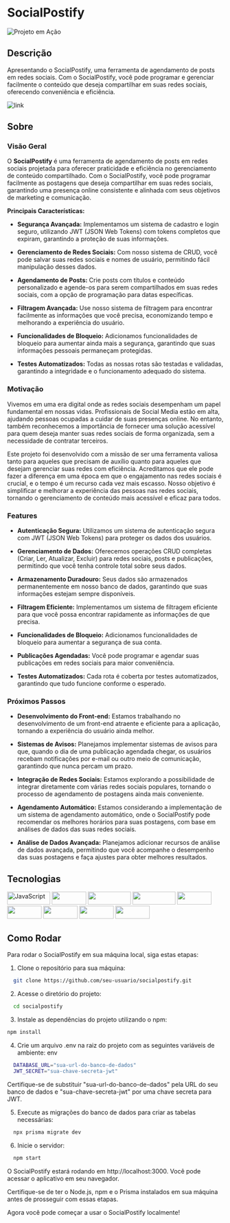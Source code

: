 # SocialPostify

![Projeto em Ação](link-para-imagem-ou-gif.gif)

## Descrição
Apresentando o SocialPostify, uma ferramenta de agendamento de posts em redes sociais. Com o SocialPostify, você pode programar e gerenciar facilmente o conteúdo que deseja compartilhar em suas redes sociais, oferecendo conveniência e eficiência.

![link]()

## Sobre

### Visão Geral

O **SocialPostify** é uma ferramenta de agendamento de posts em redes sociais projetada para oferecer praticidade e eficiência no gerenciamento de conteúdo compartilhado. Com o SocialPostify, você pode programar facilmente as postagens que deseja compartilhar em suas redes sociais, garantindo uma presença online consistente e alinhada com seus objetivos de marketing e comunicação.

**Principais Características:**

- **Segurança Avançada:** Implementamos um sistema de cadastro e login seguro, utilizando JWT (JSON Web Tokens) com tokens completos que expiram, garantindo a proteção de suas informações.

- **Gerenciamento de Redes Sociais:** Com nosso sistema de CRUD, você pode salvar suas redes sociais e nomes de usuário, permitindo fácil manipulação desses dados.

- **Agendamento de Posts:** Crie posts com títulos e conteúdo personalizado e agende-os para serem compartilhados em suas redes sociais, com a opção de programação para datas específicas.

- **Filtragem Avançada:** Use nosso sistema de filtragem para encontrar facilmente as informações que você precisa, economizando tempo e melhorando a experiência do usuário.

- **Funcionalidades de Bloqueio:** Adicionamos funcionalidades de bloqueio para aumentar ainda mais a segurança, garantindo que suas informações pessoais permaneçam protegidas.

- **Testes Automatizados:** Todas as nossas rotas são testadas e validadas, garantindo a integridade e o funcionamento adequado do sistema.

### Motivação

Vivemos em uma era digital onde as redes sociais desempenham um papel fundamental em nossas vidas. Profissionais de Social Media estão em alta, ajudando pessoas ocupadas a cuidar de suas presenças online. No entanto, também reconhecemos a importância de fornecer uma solução acessível para quem deseja manter suas redes sociais de forma organizada, sem a necessidade de contratar terceiros.

Este projeto foi desenvolvido com a missão de ser uma ferramenta valiosa tanto para aqueles que precisam de auxílio quanto para aqueles que desejam gerenciar suas redes com eficiência. Acreditamos que ele pode fazer a diferença em uma época em que o engajamento nas redes sociais é crucial, e o tempo é um recurso cada vez mais escasso. Nosso objetivo é simplificar e melhorar a experiência das pessoas nas redes sociais, tornando o gerenciamento de conteúdo mais acessível e eficaz para todos.

### Features

- **Autenticação Segura:** Utilizamos um sistema de autenticação segura com JWT (JSON Web Tokens) para proteger os dados dos usuários.

- **Gerenciamento de Dados:** Oferecemos operações CRUD completas (Criar, Ler, Atualizar, Excluir) para redes sociais, posts e publicações, permitindo que você tenha controle total sobre seus dados.

- **Armazenamento Duradouro:** Seus dados são armazenados permanentemente em nosso banco de dados, garantindo que suas informações estejam sempre disponíveis.

- **Filtragem Eficiente:** Implementamos um sistema de filtragem eficiente para que você possa encontrar rapidamente as informações de que precisa.

- **Funcionalidades de Bloqueio:** Adicionamos funcionalidades de bloqueio para aumentar a segurança de sua conta.

- **Publicações Agendadas:** Você pode programar e agendar suas publicações em redes sociais para maior conveniência.

- **Testes Automatizados:** Cada rota é coberta por testes automatizados, garantindo que tudo funcione conforme o esperado.

### Próximos Passos

- **Desenvolvimento do Front-end:** Estamos trabalhando no desenvolvimento de um front-end atraente e eficiente para a aplicação, tornando a experiência do usuário ainda melhor.

- **Sistemas de Avisos:** Planejamos implementar sistemas de avisos para que, quando o dia de uma publicação agendada chegar, os usuários recebam notificações por e-mail ou outro meio de comunicação, garantindo que nunca percam um prazo.

- **Integração de Redes Sociais:** Estamos explorando a possibilidade de integrar diretamente com várias redes sociais populares, tornando o processo de agendamento de postagens ainda mais conveniente.

- **Agendamento Automático:** Estamos considerando a implementação de um sistema de agendamento automático, onde o SocialPostify pode recomendar os melhores horários para suas postagens, com base em análises de dados das suas redes sociais.

- **Análise de Dados Avançada:** Planejamos adicionar recursos de análise de dados avançada, permitindo que você acompanhe o desempenho das suas postagens e faça ajustes para obter melhores resultados.

## Tecnologias
<p>
<img src="https://img.shields.io/badge/-Javascript-F7DF1E?logo=javascript&logoColor=white"  alt="JavaScript" width="100" height="30">
<img src="https://img.shields.io/badge/-Node-339933?logo=nodedotjs&logoColor=white" width="80" height="30">
<img src="https://img.shields.io/badge/-Typescript-3178C6?logo=typescript&logoColor=white" width="100" height="30">
<img src="https://img.shields.io/badge/-PostgreSQL-4169E1?logo=postgresql&logoColor=white" width="100" height="30">
<img src="https://img.shields.io/badge/-Prisma-2D3748?logo=prisma&logoColor=white" width="80" height="30">
<img src="https://img.shields.io/badge/-Nest-E0234E?logo=nestjs&logoColor=white" width="80" height="30">
<img src="https://img.shields.io/badge/-Jest-C21325?logo=jest&logoColor=white" width="80" height="30">
<img src="https://img.shields.io/badge/-JWT-000000?logo=jsonwebtokens&logoColor=white" width="80" height="30">
<img src="https://img.shields.io/badge/-.ENV-000000?logo=dotenv&logoColor=white" width="80" height="30">
</p>

## Como Rodar

Para rodar o SocialPostify em sua máquina local, siga estas etapas:

1. Clone o repositório para sua máquina:

  ```bash
    git clone https://github.com/seu-usuario/socialpostify.git
  ```
2. Acesse o diretório do projeto:
  ```bash
    cd socialpostify
  ```
3. Instale as dependências do projeto utilizando o npm:
  ```bash
  npm install
  ```
4. Crie um arquivo .env na raiz do projeto com as seguintes variáveis de ambiente:
  env
  ```bash
    DATABASE_URL="sua-url-do-banco-de-dados"
    JWT_SECRET="sua-chave-secreta-jwt"
  ```
Certifique-se de substituir "sua-url-do-banco-de-dados" pela URL do seu banco de dados e "sua-chave-secreta-jwt" por uma chave secreta para JWT.

5. Execute as migrações do banco de dados para criar as tabelas necessárias:
  ```bash
    npx prisma migrate dev
  ```
6. Inicie o servidor:
  ```bash
    npm start
  ```
O SocialPostify estará rodando em http://localhost:3000. Você pode acessar o aplicativo em seu navegador.

Certifique-se de ter o Node.js, npm e o Prisma instalados em sua máquina antes de prosseguir com essas etapas.

Agora você pode começar a usar o SocialPostify localmente!
